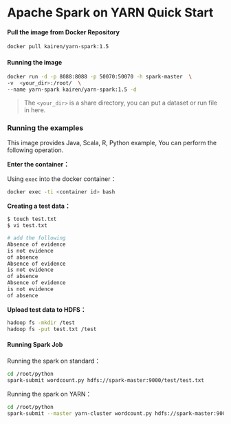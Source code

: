 # Apache Spark on YARN Quick Start
#### Pull the image from Docker Repository
```sh
docker pull kairen/yarn-spark:1.5
```

#### Running the image
```sh
docker run -d -p 8088:8088 -p 50070:50070 -h spark-master  \
-v  <your_dir>:/root/  \
--name yarn-spark kairen/yarn-spark:1.5 -d
```
> The ```<your_dir>``` is a share directory, you can put a dataset or run file in here.



### Running the examples 
This image provides Java, Scala, R, Python example, You can perform the following operation.

**Enter the container：** 

Using ```exec``` into the docker container：
```sh
docker exec -ti <container id> bash
```

**Creating a test data：**
```sh
$ touch test.txt
$ vi test.txt

# add the following
Absence of evidence
is not evidence 
of absence
Absence of evidence
is not evidence 
of absence
Absence of evidence
is not evidence 
of absence
```

**Upload test data to HDFS：**
```sh
hadoop fs -mkdir /test
hadoop fs -put test.txt /test
```

#### Running Spark Job
Running the spark on standard：
```sh
cd /root/python
spark-submit wordcount.py hdfs://spark-master:9000/test/test.txt
```

Running the spark on YARN：
```sh
cd /root/python
spark-submit --master yarn-cluster wordcount.py hdfs://spark-master:9000/test/test.txt
```
